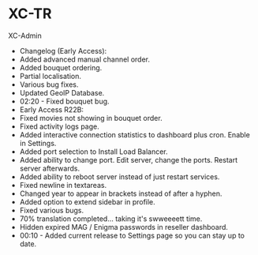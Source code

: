 # XC-TR
XC-Admin

* Changelog (Early Access):
* Added advanced manual channel order.
* Added bouquet ordering.
* Partial localisation.
* Various bug fixes.
* Updated GeoIP Database.
* 02:20 - Fixed bouquet bug.
* Early Access R22B:
* Fixed movies not showing in bouquet order.
* Fixed activity logs page.
* Added interactive connection statistics to dashboard plus cron. Enable in Settings.
* Added port selection to Install Load Balancer.
* Added ability to change port. Edit server, change the ports. Restart server afterwards.
* Added ability to reboot server instead of just restart services.
* Fixed newline in textareas.
* Changed year to appear in brackets instead of after a hyphen.
* Added option to extend sidebar in profile.
* Fixed various bugs.
* 70% translation completed... taking it's swweeeett time.
* Hidden expired MAG / Enigma passwords in reseller dashboard.
* 00:10 - Added current release to Settings page so you can stay up to date.
